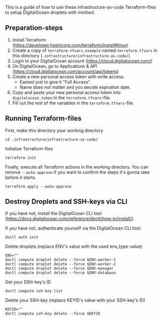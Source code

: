 This is a guide of how to use these infrastructure-as-code Terraform-files to setup DigitalOcean droplets with minitwit.

## Preparation-steps

1. Install Terraform (https://developer.hashicorp.com/terraform/install#linux)
2. Create a copy of `terraform.tfvars.example` named `terraform.tfvars` in this directory (`.infrastructure/infrastructure-as-code/`)
3. Login to your DigitalOcean account (https://cloud.digitalocean.com/)
4. On DigitalOcean, go to Applications & API (https://cloud.digitalocean.com/account/api/tokens)
5. Create a new personal access token with write access. 
    - Easiest just to give it "Full Access".
    - Name does not matter and you decide expiration date.
6. Copy and paste your new personal access token into `digitalocean_token` in the `terraform.tfvars`-file.
7. Fill out the rest of the variables in the `terraform.tfvars`-file.


## Running Terraform-files

First, make this directory your working directory

```
cd .infrastructure/infrastructure-as-code/
```

Initialize Terraform files

```
terraform init
```

Finally, execute all Terraform actions in the working directory. You can remove `--auto-approve` if you want to confirm the steps it's gonna take before it starts.

```
terraform apply --auto-approve
```

## Destroy Droplets and SSH-keys via CLI

If you have not, install the DigitalOcean CLI tool (https://docs.digitalocean.com/reference/doctl/how-to/install/).

If you have not, authenticate yourself via the DigitalOcean CLI tool:

```
doctl auth init
```

Delete droplets (replace ENV's value with the used env_type-value)

```
ENV=""
doctl compute droplet delete --force $ENV-worker-1
doctl compute droplet delete --force $ENV-worker-2
doctl compute droplet delete --force $ENV-manager
doctl compute droplet delete --force $ENV-database
```

Get your SSH-key's ID
```
doctl compute ssh-key list
```

Delete your SSH-key (replace KEYID's value with your SSH-key's ID)
```
KEYID=""
doctl compute ssh-key delete --force $KEYID
```
